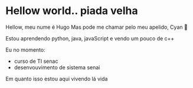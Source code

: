 # Hellow world.. piada velha

<!--
**CyanPeaceOFStars/SobreMim** is a ✨ _special_ ✨ repository because its `README.md` (this file) appears on your GitHub profile.
-->


Hellow, meu nume é Hugo
Mas pode me chamar pelo meu apelido, Cyan 🦊

Estou aprendendo python, java, javaScript e vendo um pouco de c++

Eu no momento:
- curso de TI senac
- desenvouvimento de sistema senai

Em quanto isso estou aqui vivendo lá vida
